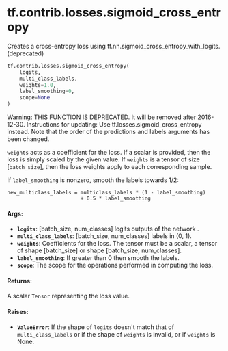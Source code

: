 <div itemscope itemtype="http://developers.google.com/ReferenceObject">
<meta itemprop="name" content="tf.contrib.losses.sigmoid_cross_entropy" />
<meta itemprop="path" content="Stable" />
</div>

# tf.contrib.losses.sigmoid_cross_entropy

Creates a cross-entropy loss using tf.nn.sigmoid_cross_entropy_with_logits. (deprecated)

``` python
tf.contrib.losses.sigmoid_cross_entropy(
    logits,
    multi_class_labels,
    weights=1.0,
    label_smoothing=0,
    scope=None
)
```

<!-- Placeholder for "Used in" -->

Warning: THIS FUNCTION IS DEPRECATED. It will be removed after 2016-12-30.
Instructions for updating:
Use tf.losses.sigmoid_cross_entropy instead. Note that the order of the predictions and labels arguments has been changed.

`weights` acts as a coefficient for the loss. If a scalar is provided,
then the loss is simply scaled by the given value. If `weights` is a
tensor of size [`batch_size`], then the loss weights apply to each
corresponding sample.

If `label_smoothing` is nonzero, smooth the labels towards 1/2:

    new_multiclass_labels = multiclass_labels * (1 - label_smoothing)
                            + 0.5 * label_smoothing

#### Args:


* <b>`logits`</b>: [batch_size, num_classes] logits outputs of the network .
* <b>`multi_class_labels`</b>: [batch_size, num_classes] labels in (0, 1).
* <b>`weights`</b>: Coefficients for the loss. The tensor must be a scalar, a tensor of
  shape [batch_size] or shape [batch_size, num_classes].
* <b>`label_smoothing`</b>: If greater than 0 then smooth the labels.
* <b>`scope`</b>: The scope for the operations performed in computing the loss.


#### Returns:

A scalar `Tensor` representing the loss value.



#### Raises:


* <b>`ValueError`</b>: If the shape of `logits` doesn't match that of
  `multi_class_labels` or if the shape of `weights` is invalid, or if
  `weights` is None.